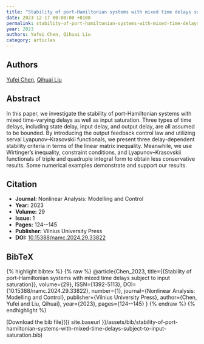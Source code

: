 ```yaml
---
title: "Stability of port-Hamiltonian systems with mixed time delays subject to input saturation"
date: 2023-12-17 00:00:00 +0100
permalink: stability-of-port-hamiltonian-systems-with-mixed-time-delays-subject-to-input-saturation
year: 2023
authors: Yufei Chen, Qihuai Liu
category: articles
---
```

 
## Authors
[Yufei Chen](authors/yufei-chen), [Qihuai Liu](authors/qihuai-liu)
 
## Abstract
In this paper, we investigate the stability of port-Hamiltonian systems with mixed time-varying delays as well as input saturation. Three types of time delays, including state delay, input delay, and output delay, are all assumed to be bounded. By introducing the output feedback control law and utilizing serval Lyapunov–Krasovskii functionals, we present three delay-dependent stability criteria in terms of the linear matrix inequality. Meanwhile, we use Wirtinger’s inequality, constraint conditions, and Lyapunov–Krasovskii functionals of triple and quadruple integral form to obtain less conservative results. Some numerical examples demonstrate and support our results.
 
## Citation
- **Journal:** Nonlinear Analysis: Modelling and Control
- **Year:** 2023
- **Volume:** 29
- **Issue:** 1
- **Pages:** 124--145
- **Publisher:** Vilnius University Press
- **DOI:** [10.15388/namc.2024.29.33822](https://doi.org/10.15388/namc.2024.29.33822)
 
## BibTeX
{% highlight bibtex %}
{% raw %}
@article{Chen_2023,
  title={{Stability of port-Hamiltonian systems with mixed time delays subject to input saturation}},
  volume={29},
  ISSN={1392-5113},
  DOI={10.15388/namc.2024.29.33822},
  number={1},
  journal={Nonlinear Analysis: Modelling and Control},
  publisher={Vilnius University Press},
  author={Chen, Yufei and Liu, Qihuai},
  year={2023},
  pages={124--145}
}
{% endraw %}
{% endhighlight %}
 
[Download the bib file]({{ site.baseurl }}/assets/bib/stability-of-port-hamiltonian-systems-with-mixed-time-delays-subject-to-input-saturation.bib)
 
